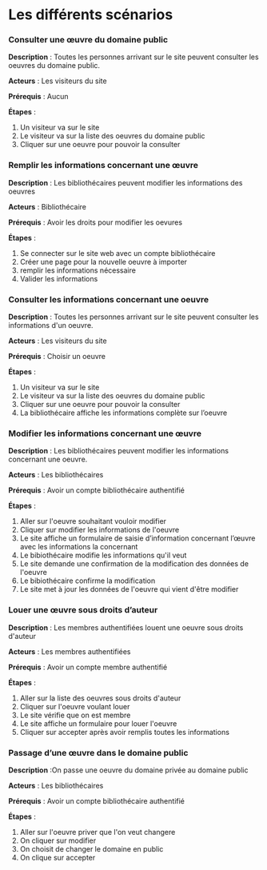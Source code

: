 # Les différents scénarios

### **Consulter une œuvre du domaine public** 

**Description** : Toutes les personnes arrivant sur le site peuvent consulter les oeuvres du domaine public.

**Acteurs** : Les visiteurs du site

**Prérequis** : Aucun

**Étapes** :

1.  Un visiteur va sur le site
2.  Le visiteur va sur la liste des oeuvres du domaine public
3.  Cliquer sur une oeuvre pour pouvoir la consulter 


### **Remplir les informations concernant une œuvre** 

**Description** : Les bibliothécaires peuvent modifier les informations des oeuvres

**Acteurs** : Bibliothécaire

**Prérequis** : Avoir les droits pour modifier les oevures

**Étapes** :

1.   Se connecter sur le site web avec un compte bibliothécaire
2.   Créer une page pour la nouvelle oeuvre à importer
3.   remplir les informations nécessaire
5.   Valider les informations


### **Consulter les informations concernant une oeuvre** 

**Description** : Toutes les personnes arrivant sur le site peuvent consulter les informations d'un oeuvre.

**Acteurs** : Les visiteurs du site

**Prérequis** : Choisir un oeuvre

**Étapes** :

1.  Un visiteur va sur le site
2.  Le visiteur va sur la liste des oeuvres du domaine public
3.  Cliquer sur une oeuvre pour pouvoir la consulter
4.  La bibliothécaire affiche les informations complète sur l’oeuvre


### **Modifier les informations concernant une œuvre** 

**Description** : Les bibliothécaires peuvent modifier les informations concernant une oeuvre.

**Acteurs** : Les bibliothécaires

**Prérequis** : Avoir un compte bibliothécaire authentifié

**Étapes** :

1.  Aller sur l'oeuvre souhaitant vouloir modifier
2.  Cliquer sur modifier les informations de l'oeuvre
3.  Le site affiche un formulaire de saisie d’information concernant l’œuvre avec les informations la concernant
4.  Le bibiothécaire modifie les informations qu'il veut
5.  Le site demande une confirmation de la modification des données de l'oeuvre
6.  Le bibiothécaire confirme la modification
7.  Le site met à jour les données de l'oeuvre qui vient d'être modifier


### **Louer une œuvre sous droits d’auteur** 

**Description** : Les membres authentifiées louent une oeuvre sous droits d'auteur

**Acteurs** : Les membres authentifiées

**Prérequis** : Avoir un compte membre authentifié

**Étapes** :

1.  Aller sur la liste des oeuvres sous droits d'auteur
2.  Cliquer sur l'oeuvre voulant louer
3.  Le site vérifie que on est membre
4.  Le site affiche un formulaire pour louer l'oeuvre
5.  Cliquer sur accepter après avoir remplis toutes les informations


### **Passage d’une œuvre dans le domaine public** 

**Description** :On passe une oeuvre du domaine privée au domaine public

**Acteurs** : Les bibliothécaires

**Prérequis** : Avoir un compte bibliothécaire authentifié

**Étapes** :

1.  Aller sur l'oeuvre priver que l'on veut changere
2.  On cliquer sur modifier
3.  On choisit de changer le domaine en public
4.  On clique sur accepter

